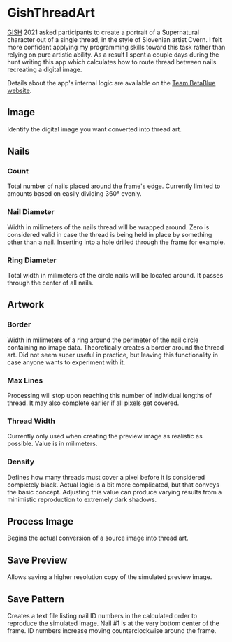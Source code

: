 # GishThreadArt
[GISH](https://www.gish.com/) 2021 asked participants to create a portrait of a Supernatural character out of a single thread, in the style of Slovenian artist Cvern.  I felt more confident applying my programming skills toward this task rather than relying on pure artistic ability.  As a result I spent a couple days during the hunt writing this app which calculates how to route thread between nails recreating a digital image.

Details about the app's internal logic are available on the [Team BetaBlue website](https://www.gishbetablue.com/thread-art).

## Image
Identify the digital image you want converted into thread art.

## Nails
### Count
Total number of nails placed around the frame's edge.  Currently limited to amounts based on easily dividing 360° evenly.

### Nail Diameter
Width in milimeters of the nails thread will be wrapped around.  Zero is considered valid in case the thread is being held in place by something other than a nail.  Inserting into a hole drilled through the frame for example.

### Ring Diameter
Total width in milimeters of the circle nails will be located around.  It passes through the center of all nails.

## Artwork
### Border
Width in milimeters of a ring around the perimeter of the nail circle containing no image data.  Theoretically creates a border around the thread art.  Did not seem super useful in practice, but leaving this functionality in case anyone wants to experiment with it.

### Max Lines
Processing will stop upon reaching this number of individual lengths of thread.  It may also complete earlier if all pixels get covered.

### Thread Width
Currently only used when creating the preview image as realistic as possible.  Value is in milimeters.

### Density
Defines how many threads must cover a pixel before it is considered completely black.  Actual logic is a bit more complicated, but that conveys the basic concept.  Adjusting this value can produce varying results from a minimistic reproduction to extremely dark shadows.

## Process Image
Begins the actual conversion of a source image into thread art.

## Save Preview
Allows saving a higher resolution copy of the simulated preview image.

## Save Pattern
Creates a text file listing nail ID numbers in the calculated order to reproduce the simulated image.  Nail \#1 is at the very bottom center of the frame.  ID numbers increase moving counterclockwise around the frame.
